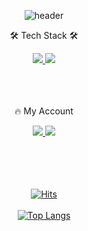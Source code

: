 <div align=center>
  
![header](https://capsule-render.vercel.app/api?type=waving&height=200&text=ILThree&fontAlign=25&fontAlignY=40&color=gradient)

<p>🛠 Tech Stack 🛠</p>
<div align=center>
<a href="https://velog.io/">
  <img src="https://camo.githubusercontent.com/f3ba7e78fa10e66071c9db271149eeb853dcd486c3b3e370360d22e749a37759/68747470733a2f2f696d672e736869656c64732e696f2f62616467652f4a6176612d4343334433443f7374796c653d666c61742d6261646765266c6f676f3d6a617661266c6f676f436f6c6f723d7769746865">
  </a>
  
<img src="https://img.shields.io/badge/minecraft-62B47A?style=flat&logo=minecraft&logoColor=white">

</div>
<br>
<br>
<br>
<p>🔥 My Account</p>
<div align=center>
<a href="https://velog.io/@ilthree">
  <img src=https://camo.githubusercontent.com/fe4c5886726a4a11c7a8380bddb273de7449d521ad1f958876c982cf0c380b46/68747470733a2f2f696d672e736869656c64732e696f2f62616467652f56656c6f672d3230633939373f7374796c653d666f722d7468652d737175617265266c6f676f3d56696d656f266c6f676f436f6c6f723d7768697465> 
  </a>
  </a>
<a href="https://github.com/ILThree">
<img src="https://camo.githubusercontent.com/66c38039f6a41d8d14b16fa32a9c4dfb9e72c0e0d205d0a975c371673cdc583f/68747470733a2f2f696d672e736869656c64732e696f2f62616467652f6769746875622d3138313731373f7374796c653d3d666c61742d6261646765266c6f676f3d676974687562266c6f676f436f6c6f723d7768697465">
</div>
  </a>
<br>
<br>
<br>
<br>
  
[![Hits](https://hits.seeyoufarm.com/api/count/incr/badge.svg?url=https%3A%2F%2Fgithub.com%2FHaehyang%2F&count_bg=%23B0ABAB&title_bg=%23007396&icon=java.svg&icon_color=%23F3E10F&title=visit&edge_flat=false)](https://hits.seeyoufarm.com)
<br>
<br>
[![Top Langs](https://github-readme-stats.vercel.app/api/top-langs/?username=haehyang&layout=compact)](https://github.com/Haehyang/github-readme-stats)

</div>

